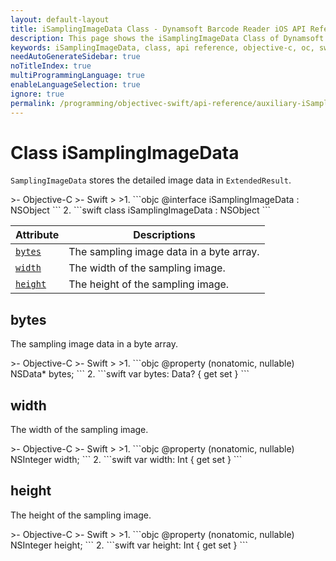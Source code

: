 ```yaml
---
layout: default-layout
title: iSamplingImageData Class - Dynamsoft Barcode Reader iOS API Reference
description: This page shows the iSamplingImageData Class of Dynamsoft Barcode Reader for iOS SDK.
keywords: iSamplingImageData, class, api reference, objective-c, oc, swift
needAutoGenerateSidebar: true
noTitleIndex: true
multiProgrammingLanguage: true
enableLanguageSelection: true
ignore: true
permalink: /programming/objectivec-swift/api-reference/auxiliary-iSamplingImageData.html
---
```


# Class iSamplingImageData

`SamplingImageData` stores the detailed image data in `ExtendedResult`.

<div class="sample-code-prefix"></div>
>- Objective-C
>- Swift
>
>1. 
```objc
@interface iSamplingImageData : NSObject
```
2. 
```swift
class iSamplingImageData : NSObject
```

| Attribute | Descriptions |
|---------- | ------------ |
| [`bytes`](#bytes) | The sampling image data in a byte array. |
| [`width`](#width) | The width of the sampling image. |
| [`height`](#height) | The height of the sampling image. |

## bytes

The sampling image data in a byte array.

<div class="sample-code-prefix"></div>
>- Objective-C
>- Swift
>
>1. 
```objc
@property (nonatomic, nullable) NSData* bytes;
```
2. 
```swift
var bytes: Data? { get set }
```

## width

The width of the sampling image.

<div class="sample-code-prefix"></div>
>- Objective-C
>- Swift
>
>1. 
```objc
@property (nonatomic, nullable) NSInteger width;
```
2. 
```swift
var width: Int { get set }
```

## height

The height of the sampling image.

<div class="sample-code-prefix"></div>
>- Objective-C
>- Swift
>
>1. 
```objc
@property (nonatomic, nullable) NSInteger height;
```
2. 
```swift
var height: Int { get set }
```
